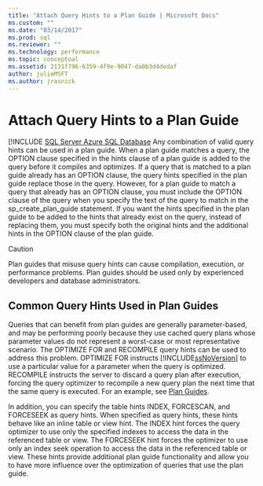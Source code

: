 ```yaml
---
title: "Attach Query Hints to a Plan Guide | Microsoft Docs"
ms.custom: ""
ms.date: "03/14/2017"
ms.prod: sql
ms.reviewer: ""
ms.technology: performance
ms.topic: conceptual
ms.assetid: 2131f796-6359-4f9e-9047-da0b3d4dedaf
author: julieMSFT
ms.author: jrasnick
---
```

# Attach Query Hints to a Plan Guide
[!INCLUDE [SQL Server Azure SQL Database](../../includes/applies-to-version/sql-asdb.md)
  Any combination of valid query hints can be used in a plan guide. When a plan guide matches a query, the OPTION clause specified in the hints clause of a plan guide is added to the query before it compiles and optimizes. If a query that is matched to a plan guide already has an OPTION clause, the query hints specified in the plan guide replace those in the query. However, for a plan guide to match a query that already has an OPTION clause, you must include the OPTION clause of the query when you specify the text of the query to match in the sp_create_plan_guide statement. If you want the hints specified in the plan guide to be added to the hints that already exist on the query, instead of replacing them, you must specify both the original hints and the additional hints in the OPTION clause of the plan guide.  
  
> [!CAUTION]  
>  Plan guides that misuse query hints can cause compilation, execution, or performance problems. Plan guides should be used only by experienced developers and database administrators.  
  
## Common Query Hints Used in Plan Guides  
 Queries that can benefit from plan guides are generally parameter-based, and may be performing poorly because they use cached query plans whose parameter values do not represent a worst-case or most representative scenario. The OPTIMIZE FOR and RECOMPILE query hints can be used to address this problem. OPTIMIZE FOR instructs [!INCLUDE[ssNoVersion](../../includes/ssnoversion-md.md)] to use a particular value for a parameter when the query is optimized. RECOMPILE instructs the server to discard a query plan after execution, forcing the query optimizer to recompile a new query plan the next time that the same query is executed. For an example, see [Plan Guides](../../relational-databases/performance/plan-guides.md).  
  
 In addition, you can specify the table hints INDEX, FORCESCAN, and FORCESEEK as query hints. When specified as query hints, these hints behave like an inline table or view hint. The INDEX hint forces the query optimizer to use only the specified indexes to access the data in the referenced table or view. The FORCESEEK hint forces the optimizer to use only an index seek operation to access the data in the referenced table or view. These hints provide additional plan guide functionality and allow you to have more influence over the optimization of queries that use the plan guide.  
  
  
